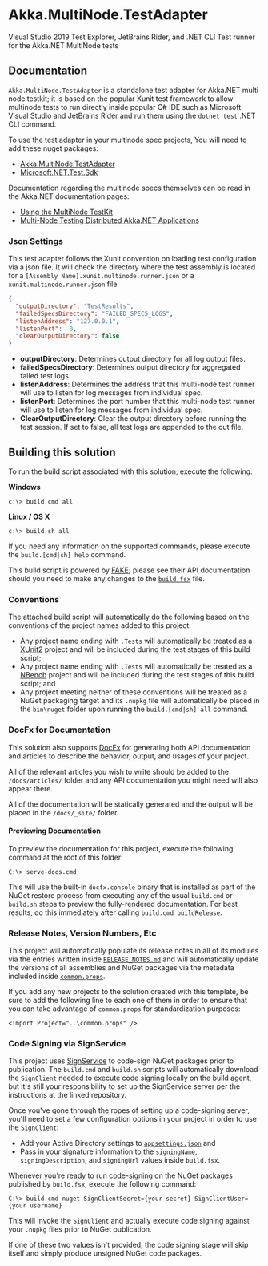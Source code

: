 # Akka.MultiNode.TestAdapter

Visual Studio 2019 Test Explorer, JetBrains Rider, and .NET CLI Test runner for the Akka.NET MultiNode tests

## Documentation
`Akka.MultiNode.TestAdapter` is a standalone test adapter for Akka.NET multi node testkit; it is based on the popular Xunit test framework to allow multinode tests to run directly inside popular C# IDE such as Microsoft Visual Studio and JetBrains Rider and run them using the `dotnet test` .NET CLI command.

To use the test adapter in your multinode spec projects, You will need to add these nuget packages:
  - [Akka.MultiNode.TestAdapter](https://www.nuget.org/packages/Akka.MultiNode.TestAdapter)
  - [Microsoft.NET.Test.Sdk](https://www.nuget.org/packages/Microsoft.NET.Test.Sdk/)

Documentation regarding the multinode specs themselves can be read in the Akka.NET documentation pages:
  - [Using the MultiNode TestKit](https://getakka.net/articles/networking/multi-node-test-kit.html)
  - [Multi-Node Testing Distributed Akka.NET Applications](https://getakka.net/articles/testing/multi-node-testing.html)

### Json Settings

This test adapter follows the Xunit convention on loading test configuration via a json file. It will
check the directory where the test assembly is located for a `[Assembly Name].xunit.multinode.runner.json`
or a `xunit.multinode.runner.json` file.

```json
{
  "outputDirectory": "TestResults",
  "failedSpecsDirectory": "FAILED_SPECS_LOGS",
  "listenAddress": "127.0.0.1",
  "listenPort":  0,
  "clearOutputDirectory": false
}
```

* **outputDirectory**: Determines output directory for all log output files. 
* **failedSpecsDirectory**: Determines output directory for aggregated failed test logs.
* **listenAddress**: Determines the address that this multi-node test runner will use to listen for log messages from individual spec.
* **listenPort**: Determines the port number that this multi-node test runner will use to listen for log messages from individual spec.
* **ClearOutputDirectory**: Clear the output directory before running the test session. If set to false, all test logs are appended to the out file.

## Building this solution
To run the build script associated with this solution, execute the following:

**Windows**
```
c:\> build.cmd all
```

**Linux / OS X**
```
c:\> build.sh all
```

If you need any information on the supported commands, please execute the `build.[cmd|sh] help` command.

This build script is powered by [FAKE](https://fake.build/); please see their API documentation should you need to make any changes to the [`build.fsx`](build.fsx) file.

### Conventions
The attached build script will automatically do the following based on the conventions of the project names added to this project:

* Any project name ending with `.Tests` will automatically be treated as a [XUnit2](https://xunit.github.io/) project and will be included during the test stages of this build script;
* Any project name ending with `.Tests` will automatically be treated as a [NBench](https://github.com/petabridge/NBench) project and will be included during the test stages of this build script; and
* Any project meeting neither of these conventions will be treated as a NuGet packaging target and its `.nupkg` file will automatically be placed in the `bin\nuget` folder upon running the `build.[cmd|sh] all` command.

### DocFx for Documentation
This solution also supports [DocFx](http://dotnet.github.io/docfx/) for generating both API documentation and articles to describe the behavior, output, and usages of your project. 

All of the relevant articles you wish to write should be added to the `/docs/articles/` folder and any API documentation you might need will also appear there.

All of the documentation will be statically generated and the output will be placed in the `/docs/_site/` folder. 

#### Previewing Documentation
To preview the documentation for this project, execute the following command at the root of this folder:

```
C:\> serve-docs.cmd
```

This will use the built-in `docfx.console` binary that is installed as part of the NuGet restore process from executing any of the usual `build.cmd` or `build.sh` steps to preview the fully-rendered documentation. For best results, do this immediately after calling `build.cmd buildRelease`.

### Release Notes, Version Numbers, Etc
This project will automatically populate its release notes in all of its modules via the entries written inside [`RELEASE_NOTES.md`](RELEASE_NOTES.md) and will automatically update the versions of all assemblies and NuGet packages via the metadata included inside [`common.props`](src/common.props).

If you add any new projects to the solution created with this template, be sure to add the following line to each one of them in order to ensure that you can take advantage of `common.props` for standardization purposes:

```
<Import Project="..\common.props" />
```

### Code Signing via SignService
This project uses [SignService](https://github.com/onovotny/SignService) to code-sign NuGet packages prior to publication. The `build.cmd` and `build.sh` scripts will automatically download the `SignClient` needed to execute code signing locally on the build agent, but it's still your responsibility to set up the SignService server per the instructions at the linked repository.

Once you've gone through the ropes of setting up a code-signing server, you'll need to set a few configuration options in your project in order to use the `SignClient`:

* Add your Active Directory settings to [`appsettings.json`](appsettings.json) and
* Pass in your signature information to the `signingName`, `signingDescription`, and `signingUrl` values inside `build.fsx`.

Whenever you're ready to run code-signing on the NuGet packages published by `build.fsx`, execute the following command:

```
C:\> build.cmd nuget SignClientSecret={your secret} SignClientUser={your username}
```

This will invoke the `SignClient` and actually execute code signing against your `.nupkg` files prior to NuGet publication.

If one of these two values isn't provided, the code signing stage will skip itself and simply produce unsigned NuGet code packages.
